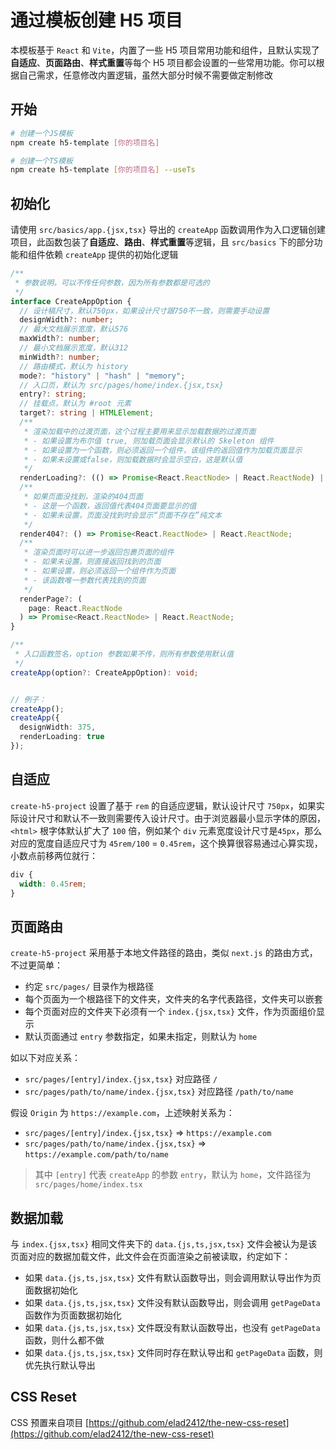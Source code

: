 # 通过模板创建 H5 项目

本模板基于 `React` 和 `Vite`，内置了一些 H5 项目常用功能和组件，且默认实现了**自适应**、**页面路由**、**样式重置**等每个 H5 项目都会设置的一些常用功能。你可以根据自己需求，任意修改内置逻辑，虽然大部分时候不需要做定制修改

## 开始

```bash
# 创建一个JS模板
npm create h5-template [你的项目名]

# 创建一个TS模板
npm create h5-template [你的项目名] --useTs
```

## 初始化

请使用 `src/basics/app.{jsx,tsx}` 导出的 `createApp` 函数调用作为入口逻辑创建项目，此函数包装了**自适应**、**路由**、**样式重置**等逻辑，且 `src/basics` 下的部分功能和组件依赖 `createApp` 提供的初始化逻辑

```ts
/**
 * 参数说明，可以不传任何参数，因为所有参数都是可选的
 */
interface CreateAppOption {
  // 设计稿尺寸，默认750px，如果设计尺寸跟750不一致，则需要手动设置
  designWidth?: number;
  // 最大文档展示宽度，默认576
  maxWidth?: number;
  // 最小文档展示宽度，默认312
  minWidth?: number;
  // 路由模式，默认为 history
  mode?: "history" | "hash" | "memory";
  // 入口页，默认为 src/pages/home/index.{jsx,tsx}
  entry?: string;
  // 挂载点，默认为 #root 元素
  target?: string | HTMLElement;
  /**
   * 渲染加载中的过渡页面，这个过程主要用来显示加载数据的过渡页面
   * - 如果设置为布尔值 true, 则加载页面会显示默认的 Skeleton 组件
   * - 如果设置为一个函数，则必须返回一个组件，该组件的返回值作为加载页面显示
   * - 如果未设置或false，则加载数据时会显示空白，这是默认值
   */
  renderLoading?: (() => Promise<React.ReactNode> | React.ReactNode) | boolean;
  /**
   * 如果页面没找到，渲染的404页面
   * - 这是一个函数，返回值代表404页面要显示的值
   * - 如果未设置，页面没找到时会显示“页面不存在”纯文本
   */
  render404?: () => Promise<React.ReactNode> | React.ReactNode;
  /**
   * 渲染页面时可以进一步返回包裹页面的组件
   * - 如果未设置，则直接返回找到的页面
   * - 如果设置，则必须返回一个组件作为页面
   * - 该函数唯一参数代表找到的页面
   */
  renderPage?: (
    page: React.ReactNode
  ) => Promise<React.ReactNode> | React.ReactNode;
}

/**
 * 入口函数签名，option 参数如果不传，则所有参数使用默认值
 */
createApp(option?: CreateAppOption): void;


// 例子：
createApp();
createApp({
  designWidth: 375,
  renderLoading: true
});
```

## 自适应

`create-h5-project` 设置了基于 `rem` 的自适应逻辑，默认设计尺寸 `750px`，如果实际设计尺寸和默认不一致则需要传入设计尺寸。由于浏览器最小显示字体的原因，`<html>` 根字体默认扩大了 `100` 倍，例如某个 `div` 元素宽度设计尺寸是`45px`，那么对应的宽度自适应尺寸为 `45rem/100` = `0.45rem`，这个换算很容易通过心算实现，小数点前移两位就行：

```css
div {
  width: 0.45rem;
}
```

## 页面路由

`create-h5-project` 采用基于本地文件路径的路由，类似 `next.js` 的路由方式，不过更简单：

- 约定 `src/pages/` 目录作为根路径
- 每个页面为一个根路径下的文件夹，文件夹的名字代表路径，文件夹可以嵌套
- 每个页面对应的文件夹下必须有一个 `index.{jsx,tsx}` 文件，作为页面组价显示
- 默认页面通过 `entry` 参数指定，如果未指定，则默认为 `home`

如以下对应关系：

- `src/pages/[entry]/index.{jsx,tsx}` 对应路径 `/`
- `src/pages/path/to/name/index.{jsx,tsx}` 对应路径 `/path/to/name`

假设 `Origin` 为 `https://example.com`，上述映射关系为：

- `src/pages/[entry]/index.{jsx,tsx}` => `https://example.com`
- `src/pages/path/to/name/index.{jsx,tsx}` => `https://example.com/path/to/name`

> 其中 `[entry]` 代表 `createApp` 的参数 `entry`，默认为 `home`，文件路径为 `src/pages/home/index.tsx`

## 数据加载

与 `index.{jsx,tsx}` 相同文件夹下的 `data.{js,ts,jsx,tsx}` 文件会被认为是该页面对应的数据加载文件，此文件会在页面渲染之前被读取，约定如下：

- 如果 `data.{js,ts,jsx,tsx}` 文件有默认函数导出，则会调用默认导出作为页面数据初始化
- 如果 `data.{js,ts,jsx,tsx}` 文件没有默认函数导出，则会调用 `getPageData` 函数作为页面数据初始化
- 如果 `data.{js,ts,jsx,tsx}` 文件既没有默认函数导出，也没有 `getPageData` 函数，则什么都不做
- 如果 `data.{js,ts,jsx,tsx}` 文件同时存在默认导出和 `getPageData` 函数，则优先执行默认导出

## CSS Reset

CSS 预置来自项目 [https://github.com/elad2412/the-new-css-reset](https://github.com/elad2412/the-new-css-reset)
